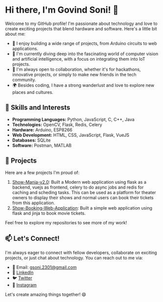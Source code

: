 # Hi there, I'm Govind Soni! 👋

Welcome to my GitHub profile! I'm passionate about technology and love to create exciting projects that blend hardware and software. Here's a little bit about me:

- 🔭 I enjoy building a wide range of projects, from Arduino circuits to web applications.
- 🌱 I'm currently diving deep into the fascinating world of computer vision and artificial intelligence, with a focus on integrating them into IoT projects.
- 👯 I'm always open to collaboration, whether it's for hackathons, innovative projects, or simply to make new friends in the tech community.
- 🌍 Besides coding, I have a strong wanderlust and love to explore new places and cultures.

## 💼 Skills and Interests

- **Programming Languages:** Python, JavaScript, C, C++, Java
- **Technologies:** OpenCV, Flask, Redis, Celery
- **Hardware:** Arduino, ESP8266
- **Web Development:** HTML, CSS, JavaScript, Flask, VueJS
- **Databases:** SQLite
- **Software:** Postman, MATLAB

## 🚀 Projects

Here are a few projects I'm proud of:

1. [Show-Mania-v2.0](https://github.com/Gsoni23/Show-Mania-v2.0.git): Built a Modern web application using flask as a backend, vuejs as frontend, celery to do async jobs and redis for caching and scheding tasks. This can be used as a platform for theater owners to display their shows and normal users can book their tickets from this application.
2. [Show-Booking-Web-Application](https://github.com/Gsoni23/Show-Booking-Web-Application.git): Built a simple web application using flask and jinja to book movie tickets.

  
Feel free to explore my repositories to see more of my work!

## 📫 Let's Connect!

I'm always eager to connect with fellow developers, collaborate on exciting projects, or just chat about technology. You can reach out to me via:

- 📧 Email: gsoni.2301@gmail.com
- 💬 [LinkedIn](https://www.linkedin.com/in/govind-s-7996a610a)
- 🐦 [Twitter](https://twitter.com/master_ovi)
- 📸 [Instagram](https://www.instagram.com/alpha_govind)

Let's create amazing things together! 😄
